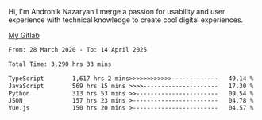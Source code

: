 Hi, I'm Andronik Nazaryan
I merge a passion for usability and user experience with technical knowledge to create cool digital experiences.

[My Gitlab](https://gitlab.com/anridev24)

<!--START_SECTION:waka-->

```txt
From: 28 March 2020 - To: 14 April 2025

Total Time: 3,290 hrs 33 mins

TypeScript        1,617 hrs 2 mins>>>>>>>>>>>>-------------   49.14 %
JavaScript        569 hrs 15 mins >>>>---------------------   17.30 %
Python            313 hrs 53 mins >>-----------------------   09.54 %
JSON              157 hrs 23 mins >------------------------   04.78 %
Vue.js            150 hrs 20 mins >------------------------   04.57 %
```

<!--END_SECTION:waka-->

